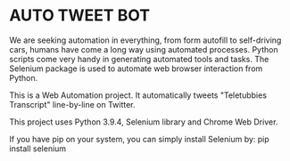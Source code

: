 # AUTO TWEET BOT

We are seeking automation in everything, from form autofill to self-driving cars, humans have come a long way using automated processes. Python scripts come very handy in generating automated tools and tasks. The Selenium package is used to automate web browser interaction from Python. 

This is a Web Automation project. It automatically tweets "Teletubbies Transcript" line-by-line on Twitter.

This project uses Python 3.9.4, Selenium library and Chrome Web Driver.

If you have pip on your system, you can simply install Selenium by:
pip install selenium

